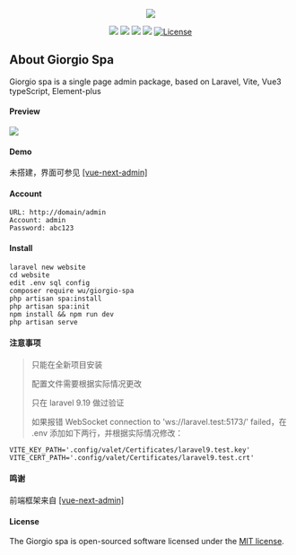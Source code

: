 <p align="center"><img src="https://www.m-finder.com/images/avatar.jpeg"></p>
<p align="center">
<img src="https://img.shields.io/badge/Author-m--finder-red">
<img src="https://img.shields.io/badge/Laravel-9.19.0-red">
<img src="https://img.shields.io/badge/Vue-3.2.37-red">
<img src="https://img.shields.io/badge/Vite-3.0.0-red">
<a href="https://packagist.org/packages/wu/giorgio-spa"><img src="https://img.shields.io/badge/License-MIT-green" alt="License"></a>
</p>

## About Giorgio Spa
Giorgio spa is a single page admin package, based on Laravel, Vite, Vue3 typeScript, Element-plus

#### Preview
![](https://repository-images.githubusercontent.com/247018339/204baa68-7615-4332-9b9b-fd7d89204c3c)


#### Demo
未搭建，界面可参见 [[vue-next-admin]](https://gitee.com/lyt-top/vue-next-admin)

#### Account
```
URL: http://domain/admin
Account: admin
Password: abc123
```

#### Install
```
laravel new website
cd website
edit .env sql config
composer require wu/giorgio-spa
php artisan spa:install
php artisan spa:init
npm install && npm run dev
php artisan serve
```

#### 注意事项

> 只能在全新项目安装
> 
> 配置文件需要根据实际情况更改
> 
> 只在 laravel 9.19 做过验证
> 
> 如果报错 WebSocket connection to 'ws://laravel.test:5173/' failed，在 .env 添加如下两行，并根据实际情况修改：

```
VITE_KEY_PATH='.config/valet/Certificates/laravel9.test.key'
VITE_CERT_PATH='.config/valet/Certificates/laravel9.test.crt'
```

#### 鸣谢

前端框架来自 [[vue-next-admin]](https://gitee.com/lyt-top/vue-next-admin)

#### License

The Giorgio spa is open-sourced software licensed under the [MIT license](https://opensource.org/licenses/MIT).
